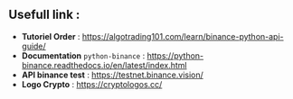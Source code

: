 ## Usefull link :
- **Tutoriel Order** :  https://algotrading101.com/learn/binance-python-api-guide/
- **Documentation** `python-binance` : https://python-binance.readthedocs.io/en/latest/index.html
- **API binance test** : https://testnet.binance.vision/
- **Logo Crypto** : https://cryptologos.cc/